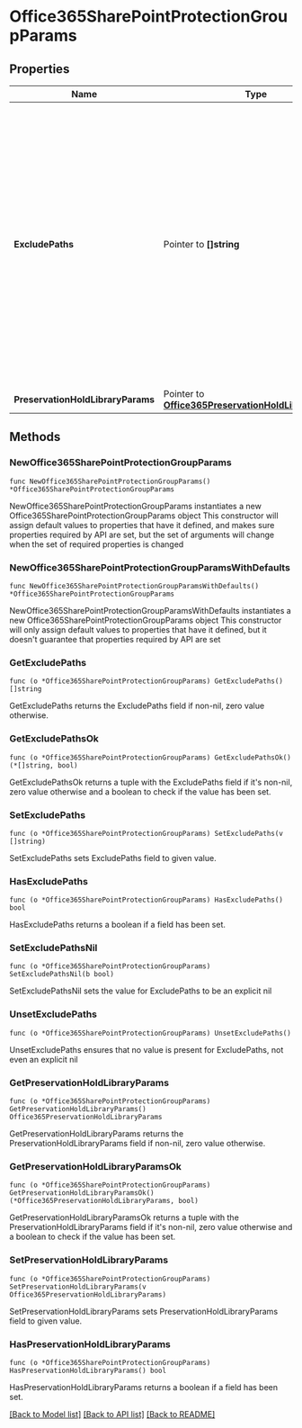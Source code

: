 # Office365SharePointProtectionGroupParams

## Properties

Name | Type | Description | Notes
------------ | ------------- | ------------- | -------------
**ExcludePaths** | Pointer to **[]string** | Array of paths to be excluded from backup. Specifies list of doclib/directory paths which should be excluded when backing up Office 365 source. supported exclusion: - doclib exclusion: whole doclib is excluded from backup. sample: /Doclib1 - directory exclusion: specified path in doclib will be excluded from backup. sample: /Doclib1/folderA/forderB Doclibs can be specified by either a) Doclib name - eg, Documents. b) Drive id of doclib - b!ZMSl2JRm0UeXLHfHR1m-iuD10p0CIV9qSa6TtgM Regular expressions are not supported. If not specified, all the doclibs within sharepoint site will be protected. | [optional] 
**PreservationHoldLibraryParams** | Pointer to [**Office365PreservationHoldLibraryParams**](Office365PreservationHoldLibraryParams.md) |  | [optional] 

## Methods

### NewOffice365SharePointProtectionGroupParams

`func NewOffice365SharePointProtectionGroupParams() *Office365SharePointProtectionGroupParams`

NewOffice365SharePointProtectionGroupParams instantiates a new Office365SharePointProtectionGroupParams object
This constructor will assign default values to properties that have it defined,
and makes sure properties required by API are set, but the set of arguments
will change when the set of required properties is changed

### NewOffice365SharePointProtectionGroupParamsWithDefaults

`func NewOffice365SharePointProtectionGroupParamsWithDefaults() *Office365SharePointProtectionGroupParams`

NewOffice365SharePointProtectionGroupParamsWithDefaults instantiates a new Office365SharePointProtectionGroupParams object
This constructor will only assign default values to properties that have it defined,
but it doesn't guarantee that properties required by API are set

### GetExcludePaths

`func (o *Office365SharePointProtectionGroupParams) GetExcludePaths() []string`

GetExcludePaths returns the ExcludePaths field if non-nil, zero value otherwise.

### GetExcludePathsOk

`func (o *Office365SharePointProtectionGroupParams) GetExcludePathsOk() (*[]string, bool)`

GetExcludePathsOk returns a tuple with the ExcludePaths field if it's non-nil, zero value otherwise
and a boolean to check if the value has been set.

### SetExcludePaths

`func (o *Office365SharePointProtectionGroupParams) SetExcludePaths(v []string)`

SetExcludePaths sets ExcludePaths field to given value.

### HasExcludePaths

`func (o *Office365SharePointProtectionGroupParams) HasExcludePaths() bool`

HasExcludePaths returns a boolean if a field has been set.

### SetExcludePathsNil

`func (o *Office365SharePointProtectionGroupParams) SetExcludePathsNil(b bool)`

 SetExcludePathsNil sets the value for ExcludePaths to be an explicit nil

### UnsetExcludePaths
`func (o *Office365SharePointProtectionGroupParams) UnsetExcludePaths()`

UnsetExcludePaths ensures that no value is present for ExcludePaths, not even an explicit nil
### GetPreservationHoldLibraryParams

`func (o *Office365SharePointProtectionGroupParams) GetPreservationHoldLibraryParams() Office365PreservationHoldLibraryParams`

GetPreservationHoldLibraryParams returns the PreservationHoldLibraryParams field if non-nil, zero value otherwise.

### GetPreservationHoldLibraryParamsOk

`func (o *Office365SharePointProtectionGroupParams) GetPreservationHoldLibraryParamsOk() (*Office365PreservationHoldLibraryParams, bool)`

GetPreservationHoldLibraryParamsOk returns a tuple with the PreservationHoldLibraryParams field if it's non-nil, zero value otherwise
and a boolean to check if the value has been set.

### SetPreservationHoldLibraryParams

`func (o *Office365SharePointProtectionGroupParams) SetPreservationHoldLibraryParams(v Office365PreservationHoldLibraryParams)`

SetPreservationHoldLibraryParams sets PreservationHoldLibraryParams field to given value.

### HasPreservationHoldLibraryParams

`func (o *Office365SharePointProtectionGroupParams) HasPreservationHoldLibraryParams() bool`

HasPreservationHoldLibraryParams returns a boolean if a field has been set.


[[Back to Model list]](../README.md#documentation-for-models) [[Back to API list]](../README.md#documentation-for-api-endpoints) [[Back to README]](../README.md)


